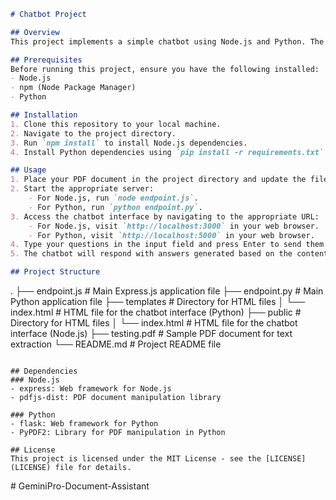 ```markdown
# Chatbot Project

## Overview
This project implements a simple chatbot using Node.js and Python. The chatbot allows users to interact by asking questions related to the content of a PDF document. The chatbot extracts text from the PDF document and uses it to generate responses.

## Prerequisites
Before running this project, ensure you have the following installed:
- Node.js
- npm (Node Package Manager)
- Python

## Installation
1. Clone this repository to your local machine.
2. Navigate to the project directory.
3. Run `npm install` to install Node.js dependencies.
4. Install Python dependencies using `pip install -r requirements.txt`.

## Usage
1. Place your PDF document in the project directory and update the file path in the appropriate application file (`endpoint.js` or `endpoint.py`).
2. Start the appropriate server:
    - For Node.js, run `node endpoint.js`.
    - For Python, run `python endpoint.py`.
3. Access the chatbot interface by navigating to the appropriate URL:
    - For Node.js, visit `http://localhost:3000` in your web browser.
    - For Python, visit `http://localhost:5000` in your web browser.
4. Type your questions in the input field and press Enter to send them to the chatbot.
5. The chatbot will respond with answers generated based on the content of the PDF document and your questions.

## Project Structure
```
.
├── endpoint.js                # Main Express.js application file
├── endpoint.py                # Main Python application file
├── templates                  # Directory for HTML files
│   └── index.html             # HTML file for the chatbot interface (Python)
├── public                     # Directory for HTML files
│   └── index.html             # HTML file for the chatbot interface (Node.js)
├── testing.pdf                # Sample PDF document for text extraction
└── README.md                  # Project README file
```

## Dependencies
### Node.js
- express: Web framework for Node.js
- pdfjs-dist: PDF document manipulation library

### Python
- flask: Web framework for Python
- PyPDF2: Library for PDF manipulation in Python

## License
This project is licensed under the MIT License - see the [LICENSE](LICENSE) file for details.
```
#   G e m i n i P r o - D o c u m e n t - A s s i s t a n t 
 
 